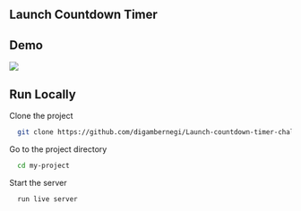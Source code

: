 ## Launch Countdown Timer
## Demo

![](https://github.com/digambernegi/Launch-countdown-timer-challenge/assets/screenshot.png)


## Run Locally

Clone the project

```bash
  git clone https://github.com/digambernegi/Launch-countdown-timer-challenge.git
```

Go to the project directory

```bash
  cd my-project
```

Start the server

```bash
  run live server
```

